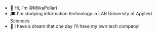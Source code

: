 - 👋 Hi, I’m @MiikaPollari
- 🎓 I'm studying information technology in LAB University of Applied Sciences 
- 🏢 I have a dream that one day I'll have my own tech company! 

<!---
MiikaPollari/MiikaPollari is a ✨ special ✨ repository because its `README.md` (this file) appears on your GitHub profile.
You can click the Preview link to take a look at your changes.
--->
